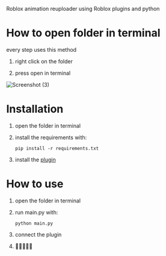 Roblox animation reuploader using Roblox plugins and python

# How to open folder in terminal
every step uses this method

1. right click on the folder
   
2. press open in terminal

![Screenshot (3)](https://github.com/kartFr/Auto-Animation-Stealer/assets/94320656/e5067e2b-ec03-4d62-9d12-6e78f54a66d0)

# Installation

1. open the folder in terminal
   
2. install the requirements with:

   `pip install -r requirements.txt`

3. install the [plugin](google.com)

# How to use

1. open the folder in terminal

2. run main.py with:

   `python main.py`

3. connect the plugin

4. 🤑🤑🤑🤑🤑
